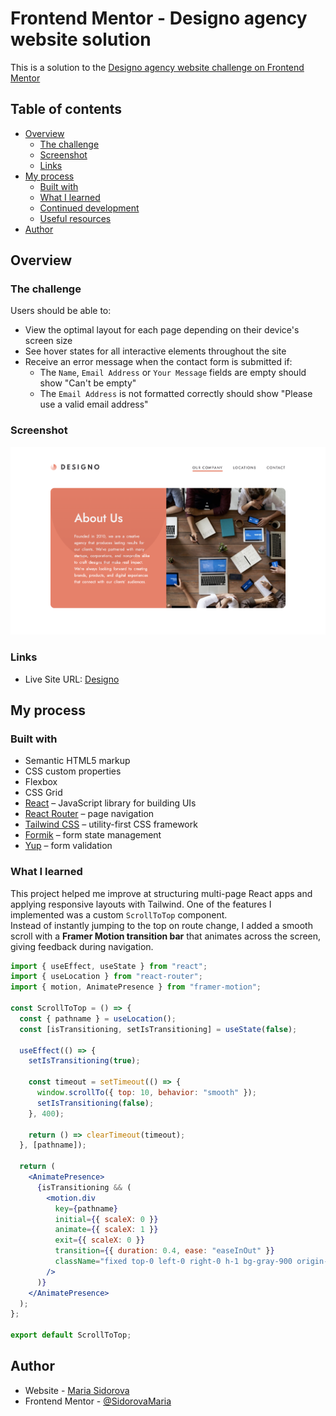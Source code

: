 # Frontend Mentor - Designo agency website solution

This is a solution to the [Designo agency website challenge on Frontend Mentor](https://www.frontendmentor.io/challenges/designo-multipage-website-G48K6rfUT)

## Table of contents

- [Overview](#overview)
  - [The challenge](#the-challenge)
  - [Screenshot](#screenshot)
  - [Links](#links)
- [My process](#my-process)
  - [Built with](#built-with)
  - [What I learned](#what-i-learned)
  - [Continued development](#continued-development)
  - [Useful resources](#useful-resources)
- [Author](#author)

## Overview

### The challenge

Users should be able to:

- View the optimal layout for each page depending on their device's screen size
- See hover states for all interactive elements throughout the site
- Receive an error message when the contact form is submitted if:
  - The `Name`, `Email Address` or `Your Message` fields are empty should show "Can't be empty"
  - The `Email Address` is not formatted correctly should show "Please use a valid email address"

### Screenshot

![](./public/designo-eight.vercel.app_about.png)

### Links

- Live Site URL: [Designo](https://designo-eight.vercel.app/)

## My process

### Built with

- Semantic HTML5 markup
- CSS custom properties
- Flexbox
- CSS Grid
- [React](https://reactjs.org/) – JavaScript library for building UIs
- [React Router](https://reactrouter.com/) – page navigation
- [Tailwind CSS](https://tailwindcss.com/) – utility-first CSS framework
- [Formik](https://formik.org/) – form state management
- [Yup](https://github.com/jquense/yup) – form validation

### What I learned

This project helped me improve at structuring multi-page React apps and applying responsive layouts with Tailwind.
One of the features I implemented was a custom `ScrollToTop` component.  
Instead of instantly jumping to the top on route change, I added a smooth scroll with a **Framer Motion transition bar** that animates across the screen, giving feedback during navigation.

```jsx
import { useEffect, useState } from "react";
import { useLocation } from "react-router";
import { motion, AnimatePresence } from "framer-motion";

const ScrollToTop = () => {
  const { pathname } = useLocation();
  const [isTransitioning, setIsTransitioning] = useState(false);

  useEffect(() => {
    setIsTransitioning(true);

    const timeout = setTimeout(() => {
      window.scrollTo({ top: 10, behavior: "smooth" });
      setIsTransitioning(false);
    }, 400);

    return () => clearTimeout(timeout);
  }, [pathname]);

  return (
    <AnimatePresence>
      {isTransitioning && (
        <motion.div
          key={pathname}
          initial={{ scaleX: 0 }}
          animate={{ scaleX: 1 }}
          exit={{ scaleX: 0 }}
          transition={{ duration: 0.4, ease: "easeInOut" }}
          className="fixed top-0 left-0 right-0 h-1 bg-gray-900 origin-left z-[9999]"
        />
      )}
    </AnimatePresence>
  );
};

export default ScrollToTop;
```

## Author

- Website - [Maria Sidorova](https://portfolio-6dft.vercel.app/)
- Frontend Mentor - [@SidorovaMaria](https://www.frontendmentor.io/profile/SidorovaMaria)
